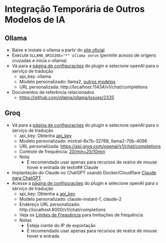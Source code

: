 # Integração Temporária de Outros Modelos de IA

## Ollama

- Baixe e instale o ollama a partir do [site oficial](https://ollama.com/)
- Execute `OLLAMA_ORIGINS="*" ollama serve` (permite acesso de origens cruzadas e inicia o ollama)
- Vá para a [página de configurações](https://dash.immersivetranslate.com/#general) do plugin e selecione openAI para o serviço de tradução
  - api_key: ollama
  - Modelo personalizado: llama2, [outros modelos](https://ollama.com/library)
  - URL personalizada: http://localhost:11434/v1/chat/completions
- Documentos de referência relacionados
  - https://github.com/ollama/ollama/issues/2335

## Groq

- Vá para a [página de configurações](https://dash.immersivetranslate.com/#general) do plugin e selecione openAI para o serviço de tradução
  - api_key: Obtenha [api_key](https://console.groq.com/keys)
  - Modelo personalizado: mixtral-8x7b-32768, llama2-70b-4096
  - URL personalizada: https://api.groq.com/openai/v1/chat/completions
  - Controle de frequência: [20/min+25/10min](https://console.groq.com/docs/rate-limits)
  - Nota
    - É recomendado usar apenas para recursos de realce de mouse hover e entrada de texto## Claude
- Implantação do Claude no ChatGPT usando Docker/Cloudflare [Claude para ChatGPT](https://github.com/jtsang4/claude-to-chatgpt)
- Acesse a [página de configurações](https://dash.immersivetranslate.com/#general) do plugin e selecione openAI para o serviço de tradução
  - api_key: Obtenha a [api_key](https://www.nightfall.ai/ai-security-101/anthropic-claude-api-key)
  - Modelo personalizado: claude-instant-1, claude-2
  - Endereço URL personalizado: http://localhost:8000/v1/chat/completions
  - Veja os [Limites de Frequência](https://docs.anthropic.com/claude/reference/rate-limits) para limitações de frequência
  - Notas
    - Esteja ciente do IP de exportação
    - É recomendado usar apenas para recursos de realce de mouse hover e entrada
